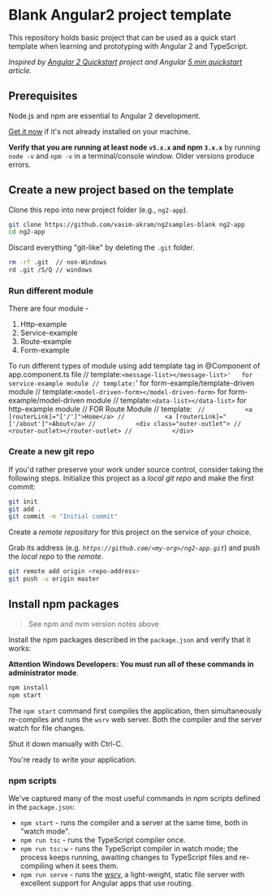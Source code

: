 # Blank Angular2 project template

This repository holds basic project that can be used as a quick start template when learning and prototyping with Angular 2 and TypeScript.

_Inspired by [Angular 2 Quickstart](https://github.com/angular/quickstart) project and Angular [5 min quickstart](https://angular.io/docs/ts/latest/quickstart.html) article._

## Prerequisites

Node.js and npm are essential to Angular 2 development.

<a href="https://docs.npmjs.com/getting-started/installing-node" target="_blank" title="Installing Node.js and updating npm">
Get it now</a> if it's not already installed on your machine.

**Verify that you are running at least node `v5.x.x` and npm `3.x.x`**
by running `node -v` and `npm -v` in a terminal/console window.
Older versions produce errors.

## Create a new project based on the template

Clone this repo into new project folder (e.g., `ng2-app`).
```bash
git clone https://github.com/vasim-akram/ng2samples-blank ng2-app
cd ng2-app
```

Discard everything "git-like" by deleting the `.git` folder.
```bash
rm -rf .git  // non-Windows
rd .git /S/Q // windows
```

### Run different module

 There are four module -
 1. Http-example
 2. Service-example
 3. Route-example
 4. Form-example
 
 To run different types of module using 
  add template tag in @Component of app.component.ts file
 // template:`<message-list></message-list>'   for service-example module
 // template:`<register-form></register-form>' for form-example/template-driven module
 // template:`<model-driven-form></model-driven-form>` for form-example/model-driven module
 // template:`<data-list></data-list>` for http-example module
 // FOR Route Module
// template: `
//           <a [routerLink]="['/']">Home</a>
//           <a [routerLink]="['/about']">About</a>
//           <div class="outer-outlet">
//             <router-outlet></router-outlet>
//           </div>`


### Create a new git repo

If you'd rather preserve your work under source control, consider taking the following steps.
Initialize this project as a *local git repo* and make the first commit:
```bash
git init
git add .
git commit -m "Initial commit"
```

Create a *remote repository* for this project on the service of your choice.

Grab its address (e.g. *`https://github.com/<my-org>/ng2-app.git`*) and push the *local repo* to the *remote*.
```bash
git remote add origin <repo-address>
git push -u origin master
```

## Install npm packages

> See npm and nvm version notes above

Install the npm packages described in the `package.json` and verify that it works:

**Attention Windows Developers:  You must run all of these commands in administrator mode**.

```bash
npm install
npm start
```

The `npm start` command first compiles the application,
then simultaneously re-compiles and runs the `wsrv` web server.
Both the compiler and the server watch for file changes.

Shut it down manually with Ctrl-C.

You're ready to write your application.

### npm scripts

We've captured many of the most useful commands in npm scripts defined in the `package.json`:

* `npm start` - runs the compiler and a server at the same time, both in "watch mode".
* `npm run tsc` - runs the TypeScript compiler once.
* `npm run tsc:w` - runs the TypeScript compiler in watch mode; the process keeps running, awaiting changes to TypeScript files and re-compiling when it sees them.
* `npm run serve` - runs the [wsrv](https://www.npmjs.com/package/wsrv), a light-weight, static file server with excellent support for Angular apps that use routing.
